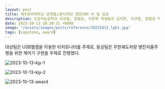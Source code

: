 ```yaml
---
layout: post
title: 제주한라대학교 공학캡스톤디자인 경진대회 두 팀 입상
description: 인공지능공학과 이규범, 양필성, 이준혁 학생팀과 김지연, 이규범, 양필성 학생팀이 대상과 동상을 받았다.
date: 2023-10-13 10:30:31 +0900
image: "/assets/images/posts/reference/20231013_lgb1.jpg"
tags: [capstone, award]
---
```


대상팀은 USB웹캠을 이용한 터치모니터를 주제로, 동상팀은 무한궤도차량 병진자율주행을 위한 제어기 구현을 주제로 진행했다.


![2023-10-13-kjy-1]({{site.baseurl}}/assets/images/posts/reference/20231013_kjy.jpg)

![2023-10-13-kjy-2]({{site.baseurl}}/assets/images/posts/reference/20231013_kjy2.jpg)

![2023-10-13-award]({{site.baseurl}}/assets/images/posts/award/20231013_capstone.jpg)



